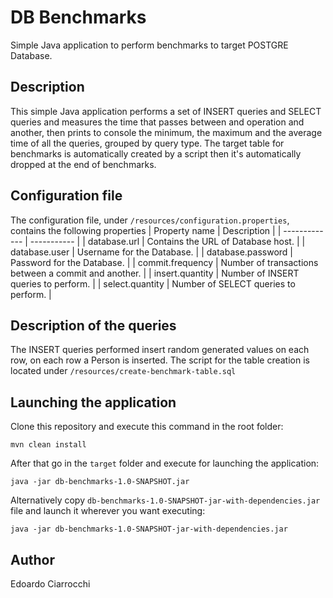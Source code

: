 # DB Benchmarks
Simple Java application to perform benchmarks to target POSTGRE Database.

## Description
This simple Java application performs a set of INSERT queries and SELECT queries and measures the time that passes between and operation and another, then prints to console the minimum, the maximum and the average time of all the queries, grouped by query type. The target table for benchmarks is automatically created by a script then it's automatically dropped at the end of benchmarks.

## Configuration file
The configuration file, under `/resources/configuration.properties`, contains the following properties
| Property name | Description |
| ------------- | ----------- |
| database.url | Contains the URL of Database host. |
| database.user | Username for the Database. |
| database.password | Password for the Database. |
| commit.frequency | Number of transactions between a commit and another. |
| insert.quantity | Number of INSERT queries to perform. |
| select.quantity | Number of SELECT queries to perform. |

## Description of the queries
The INSERT queries performed insert random generated values on each row, on each row a Person is inserted.
The script for the table creation is located under `/resources/create-benchmark-table.sql`

## Launching the application
Clone this repository and execute this command in the root folder:
```
mvn clean install
```
After that go in the `target` folder and execute for launching the application:
```
java -jar db-benchmarks-1.0-SNAPSHOT.jar
```
Alternatively copy `db-benchmarks-1.0-SNAPSHOT-jar-with-dependencies.jar` file and launch it wherever you want executing:
```
java -jar db-benchmarks-1.0-SNAPSHOT-jar-with-dependencies.jar
```

## Author

Edoardo Ciarrocchi